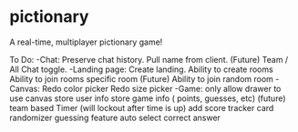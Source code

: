 # pictionary
A real-time, multiplayer pictionary game! 

To Do:
  -Chat:
    Preserve chat history.
    Pull name from client.
    (Future) Team / All Chat toggle.
  -Landing page:
    Create landing.
    Ability to create rooms
    Ability to join rooms specific room
    (Future) Ability to join random room
  -Canvas:
    Redo color picker
    Redo size picker
  -Game:
    only allow drawer to use canvas
    store user info
    store game info ( points, guesses, etc)
    (future) team based
    Timer (will lockout after time is up)
    add score tracker
    card randomizer
    guessing feature
    auto select correct answer
